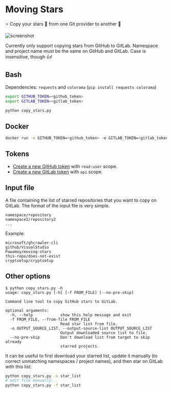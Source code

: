 # Moving Stars

:star: Copy your stars :star2: from one Git provider to another :stars:

![screenshot](screenshot.png)

Currently only support copying stars from GitHub to GitLab. Namespace and project name must be the same on GitHub and GitLab. Case is insensitive, though :+1:!

## Bash
Dependencies: `requests` and `colorama` (`pip install requests colorama`)

```bash
export GITHUB_TOKEN=<github_token>
export GITLAB_TOKEN=<gitlab_token>

python copy_stars.py
```

## Docker
```bash
docker run -e GITHUB_TOKEN=<github_token> -e GITLAB_TOKEN=<gitlab_token> --rm pawamoy/moving-stars
```

## Tokens
- [Create a new GitHub token](https://github.com/settings/tokens/new) with `read:user` scope.
- [Create a new GitLab token](https://gitlab.com/profile/personal_access_tokens) with `api` scope.

## Input file
A file containing the list of starred repositories that you want to copy on GitLab.
The format of the input file is very simple.

```
namespace/repository
namespace2/repository2
...
```

Example:
```
microsoft/ghcrawler-cli
github/VisualStudio
Pawamoy/moving-stars
this-repo/does-not-exist
cryptsetup/cryptsetup
```

## Other options
```console
$ python copy_stars.py -h
usage: copy_stars.py [-h] [-f FROM_FILE] [--no-pre-skip]

Command line tool to copy GitHub stars to GitLab.

optional arguments:
  -h, --help            show this help message and exit
  -f FROM_FILE, --from-file FROM_FILE
                        Read star list from file.
  -o OUTPUT_SOURCE_LIST, --output-source-list OUTPUT_SOURCE_LIST
                        Output downloaded source list to file.
  --no-pre-skip         Don't download list from target to skip already
                        starred projects.
```

It can be useful to first download your starred list, update it manually
(to correct unmatching namespaces / project names),
and then star on GitLab with this list:

```bash
python copy_stars.py -o star_list
# edit file manually...
python copy_stars.py -f star_list
```
